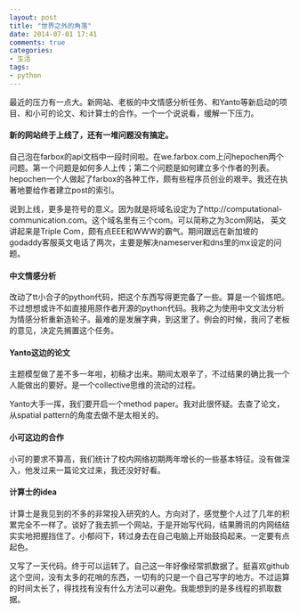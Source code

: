 ```yaml
---
layout: post
title: "世界之外的角落"
date: 2014-07-01 17:41
comments: true
categories: 
- 生活
tags:
- python
---
```


最近的压力有一点大。新网站、老板的中文情感分析任务、和Yanto等新启动的项目、和小可的论文、和计算士的合作。一个一个说说看，缓解一下压力。

#### 新的网站终于上线了，还有一堆问题没有搞定。

自己泡在farbox的api文档中一段时间啦。在we.farbox.com上问hepochen两个问题。第一个问题是如何多人上传；第二个问题是如何建立多个作者的列表。hepochen一个人做起了farbox的各种工作，颇有些程序员创业的艰辛。我还在执著地要给作者建立post的索引。

说到上线，更多是符号的意义。因为就是将域名设定为了http://computational-communication.com。这个域名里有三个com。可以简称之为3com网站， 英文讲起来是Triple Com，颇有点EEE和WWW的霸气。期间跟远在新加坡的godaddy客服英文电话了两次，主要是解决nameserver和dns里的mx设定的问题。

#### 中文情感分析

改动了tt小合子的python代码，把这个东西写得更完备了一些。算是一个锻炼吧。不过想想或许不如直接用原作者开源的python代码。我称之为使用中文文法分析为情感分析重新造轮子。最难的是发展字典，到这里了。例会的时候，我问了老板的意见，决定先搁置这个任务。

#### Yanto这边的论文

主题模型做了差不多一年啦，初稿才出来。期间太艰辛了，不过结果的确比我一个人能做出的要好。是一个collective思维的流动的过程。

Yanto大手一挥，我们要开启一个method paper。我对此很怀疑。去查了论文，从spatial pattern的角度去做不是太相关的。

#### 小可这边的合作

小可的要求不算高，我们统计了校内网络初期两年增长的一些基本特征。没有做深入，他发过来一篇论文过来，我还没好好看。

#### 计算士的idea

计算士是我见到的不多的非常投入研究的人。方向对了，感觉整个人过了几年的积累完全不一样了。谈好了我去抓一个网站，于是开始写代码，结果腾讯的内网结结实实地把握挡住了。小郁闷下，转过身去在自己电脑上开始鼓捣起来。一定要有点起色。

又写了一天代码。终于可以运转了。自己这一年好像经常抓数据了。挺喜欢github这个空间，没有太多的花哨的东西，一切有的只是一个自己写字的地方。不过运算的时间太长了，得找找有没有什么方法可以避免。我能想到的是多线程的抓取数据。

